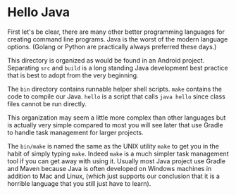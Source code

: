 # Hello Java

First let's be clear, there are many other better programming
languages for creating command line programs. Java is the worst of
the modern language options. (Golang or Python are practically
always preferred these days.)

This directory is organized as would be found in an Android project.
Separating `src` and `build` is a long standing Java development
best practice that is best to adopt from the very beginning.

The `bin` directory contains runnable helper shell scripts. `make`
contains the code to compile our Java. `hello` is a script that
calls `java hello` since class files cannot be run directly.

This organization may seem a little more complex than other languages
but is actually very simple compared to most you will see later
that use Gradle to handle task management for larger projects.

The `bin/make` is named the same as the UNIX utility `make` to get
you in the habit of simply typing `make`. Indeed `make` is a much
simpler task management tool if you can get away with using it.
Usually most Java project use Gradle and Maven because Java is often
developed on Windows machines in addition to Mac and Linux, (which
just supports our conclusion that it is a horrible language that
you still just have to learn).

